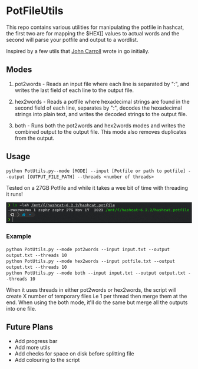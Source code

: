 # PotFileUtils
This repo contains various utilities for manipulating the potfile in hashcat, the first two are for mapping the $HEX[] values to actual words and the second will parse your potfile and output to a wordlist. 

Inspired by a few utils that [John Carroll](https://twitter.com/TheContractorio) wrote in go initially.

## Modes
1. pot2words - Reads an input file where each line is separated by ":", and writes the last field of each line to the output file.

2. hex2words - Reads a potfile where hexadecimal strings are found in the second field of each line, separates by ":", decodes the hexadecimal strings into plain text, and writes the decoded strings to the output file.

3. both - Runs both the pot2words and hex2words modes and writes the combined output to the output file. This mode also removes duplicates from the output.

## Usage
```
python PotUtils.py--mode [MODE] --input [Potfile or path to potfile] --output [OUTPUT_FILE_PATH] --threads <number of threads>
```
Tested on a 27GB Potfile and while it takes a wee bit of time with threading it runs!

![27G Potfile](image.png)
### Example
```
python PotUtils.py --mode pot2words --input input.txt --output output.txt --threads 10
python PotUtils.py --mode hex2words --input potfile.txt --output output.txt --threads 10
python PotUtils.py --mode both --input input.txt --output output.txt --threads 10
```
When it uses threads in either pot2words or hex2words, the script will create X number of temporary files i.e 1 per thread then merge them at the end. When using the both mode, it'll do the same but merge all the outputs into one file.

## Future Plans
- Add progress bar
- Add more utils
- Add checks for space on disk before splitting file
- Add colouring to the script